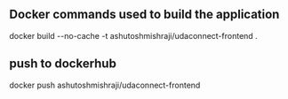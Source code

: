 


## Docker commands used to build the application 
docker build --no-cache -t ashutoshmishraji/udaconnect-frontend .

## push to dockerhub
docker push ashutoshmishraji/udaconnect-frontend
